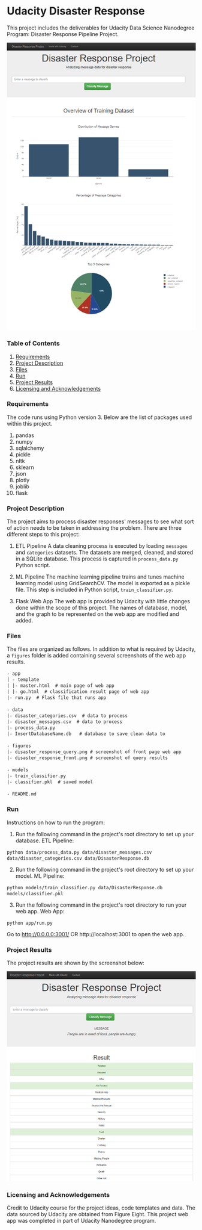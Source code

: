 # Udacity Disaster Response

This project includes the deliverables for Udacity Data Science Nanodegree Program: Disaster Response Pipeline Project.

![front](figures/disaster_response_front.png)

### Table of Contents 

1. [Requirements](#requirements)
2. [Project Description](#description)
3. [Files](#files)
4. [Run](#run)
5. [Project Results](#results)
6. [Licensing and Acknowledgements](#licensing)

### Requirements<a name="requirements"></a>

The code runs using Python version 3. Below are the list of packages used within this project.

1. pandas
2. numpy 
3. sqlalchemy
4. pickle
5. nltk
6. sklearn
7. json
8. plotly
9. joblib
10. flask

### Project Description<a name="description"></a>

The project aims to process disaster responses' messages to see what sort of action needs to be taken in addressing the problem. There are three different steps to this project:

1. ETL Pipeline
A data cleaning process is executed by loading `messages` and `categories` datasets. The datasets are merged, cleaned, and stored in a SQLite database. This process is captured in `process_data.py` Python script.

2. ML Pipeline
The machine learning pipeline trains and tunes machine learning model using GridSearchCV. The model is exported as a pickle file. This step is included in Python script, `train_classifier.py`.

3. Flask Web App
The web app is provided by Udacity with little changes done within the scope of this project. The names of database, model, and the graph to be represented on the web app are modified and added. 

### Files<a name="files"></a>

The files are organized as follows. In addition to what is required by Udacity, a `figures` folder is added containing several screenshots of the web app results.

```
- app
| - template
| |- master.html  # main page of web app
| |- go.html  # classification result page of web app
|- run.py  # Flask file that runs app

- data
|- disaster_categories.csv  # data to process 
|- disaster_messages.csv  # data to process
|- process_data.py
|- InsertDatabaseName.db   # database to save clean data to

- figures
|- disaster_response_query.png # screenshot of front page web app
|- disaster_response_front.png # screenshot of query results

- models
|- train_classifier.py
|- classifier.pkl  # saved model 

- README.md
```

### Run<a name="run"></a>

Instructions on how to run the program:

1. Run the following command in the project's root directory to set up your database.
ETL Pipeline: 
```
python data/process_data.py data/disaster_messages.csv data/disaster_categories.csv data/DisasterResponse.db
```
2. Run the following command in the project's root directory to set up your model.
ML Pipeline: 
```
python models/train_classifier.py data/DisasterResponse.db models/classifier.pkl
```
3. Run the following command in the project's root directory to run your web app.
Web App: 
```
python app/run.py
```
Go to http://0.0.0.0:3001/ OR http://localhost:3001 to open the web app.

### Project Results<a name="results"></a>

The project results are shown by the screenshot below:

![query](figures/disaster_response_query.png)

### Licensing and Acknowledgements<a name="licensing"></a>

Credit to Udacity course for the project ideas, code templates and data. The data sourced by Udacity are obtained from Figure Eight. This project web app was completed in part of Udacity Nanodegree program.
